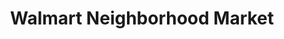 ---
title: "Walmart Neighborhood Market"
url: /port-st-lucie/walmart-neighborhood-market/
shop: Supermarkt
---